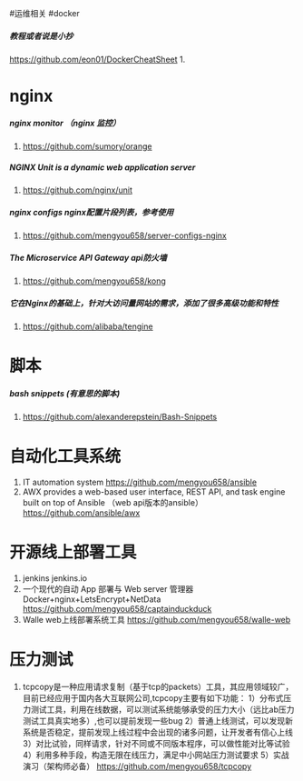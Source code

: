 #运维相关
#docker
##### 教程或者说是小抄 
https://github.com/eon01/DockerCheatSheet
1. 
# nginx
##### nginx monitor （nginx 监控）
1. https://github.com/sumory/orange
##### NGINX Unit is a dynamic web application server
1. https://github.com/nginx/unit
##### nginx configs nginx配置片段列表，参考使用
1. https://github.com/mengyou658/server-configs-nginx
#####  The Microservice API Gateway  api防火墙
1. https://github.com/mengyou658/kong
#####  它在Nginx的基础上，针对大访问量网站的需求，添加了很多高级功能和特性
1. https://github.com/alibaba/tengine

# 脚本
##### bash snippets (有意思的脚本)
1. https://github.com/alexanderepstein/Bash-Snippets
# 自动化工具系统
1. IT automation system
https://github.com/mengyou658/ansible
1. AWX provides a web-based user interface, REST API, and task engine built on top of Ansible （web api版本的ansible）
https://github.com/ansible/awx
# 开源线上部署工具
1. jenkins jenkins.io
1. 一个现代的自动 App 部署与 Web server 管理器 Docker+nginx+LetsEncrypt+NetData
https://github.com/mengyou658/captainduckduck
1. Walle web上线部署系统工具
https://github.com/mengyou658/walle-web
# 压力测试
1. tcpcopy是一种应用请求复制（基于tcp的packets）工具，其应用领域较广，目前已经应用于国内各大互联网公司,tcpcopy主要有如下功能： 1）分布式压力测试工具，利用在线数据，可以测试系统能够承受的压力大小（远比ab压力测试工具真实地多）,也可以提前发现一些bug 2）普通上线测试，可以发现新系统是否稳定，提前发现上线过程中会出现的诸多问题，让开发者有信心上线 3）对比试验，同样请求，针对不同或不同版本程序，可以做性能对比等试验 4）利用多种手段，构造无限在线压力，满足中小网站压力测试要求 5）实战演习（架构师必备）
https://github.com/mengyou658/tcpcopy
